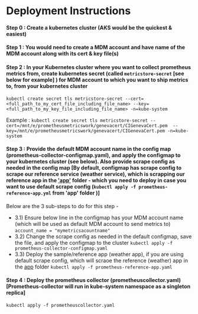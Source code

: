 # Deployment Instructions

#### Step 0 : Create a kubernetes cluster (AKS would be the quickest & easiest)

#### Step 1 : You would need to create a MDM account and have name of the MDM account along with its cert & key file(s)

#### Step 2 : In your Kubernetes cluster where you want to collect prometheus metrics from, create kubernetes secret (called ```metricstore-secret``` [see below for example] ) for MDM account to which you want to ship metrics to, from your kubernetes cluster

```kubectl create secret tls metricstore-secret --cert=<full_path_to_my_cert_file_including_file_name> --key=<full_path_to_my_key_file_including_file_name> -n=kube-system```

Example :
```kubectl create secret tls metricstore-secret --cert=/mnt/e/prometheusmetricswork/genevacert/CIGenevaCert.pem  --key=/mnt/e/prometheusmetricswork/genevacert/CIGenevaCert.pem -n=kube-system```

#### Step 3 : Provide the default MDM account name in the config map (prometheus-collector-configmap.yaml), and apply the configmap to your kubernetes cluster (see below). Also provide scrape config as needed in the config map [By default, configmap has scrape config to scrape our reference service (weather service), which is scrapping our reference app in the ['app'](../app/prometheus-reference-app.yaml) folder - which you need to deploy in case you want to use default scrape config (```kubectl apply -f prometheus-reference-app.yml``` from 'app' folder )]

Below are the 3 sub-steps to do for this step -

- 3.1) Ensure below line in the configmap has your MDM account name (which will be used as default MDM account to send metrics to)
```account_name = "mymetricsacountname"```
- 3.2) Change the scrape config as needed in the default configmap, save the file, and apply the configmap to the cluster
```kubectl apply -f prometheus-collector-configmap.yaml```
- 3.3) Deploy the sample/reference app (weather app), if you are using default scrape config, which will scraoe the reference (weather) app in the [app](../app/prometheus-reference-app.yaml) folder
```kubectl apply -f prometheus-reference-app.yaml```

#### Step 4 : Deploy the prometheus collector (prometheuscollector.yaml) [Prometheus-collector will run in kube-system namespace as a singleton replica]
```kubectl apply -f prometheuscollector.yaml```
